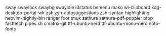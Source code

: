 sway
swaylock
swaybg
swayidle
i3status
bemenu
mako
wl-clipboard
xdg-desktop-portal-wlr
zsh
zsh-autosuggestions
zsh-syntax-highlighting
neovim-nightly-bin
ranger
foot
tmux
zathura
zathura-pdf-poppler
btop
fastfetch
pipes.sh
cmatrix-git
ttf-ubuntu-nerd
ttf-ubuntu-mono-nerd
noto-fonts

